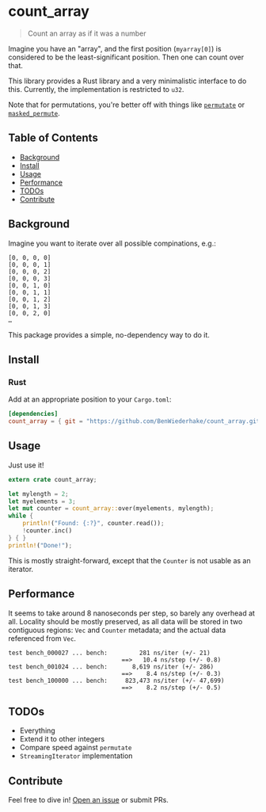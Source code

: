 # count_array

> Count an array as if it was a number

Imagine you have an "array", and the first position (`myarray[0]`)
is considered to be the least-significant position.
Then one can count over that.

This library provides a Rust library and a very minimalistic interface to do this.
Currently, the implementation is restricted to `u32`.

Note that for permutations, you're better off with things
like [`permutate`](https://crates.io/crates/permutate)
or [`masked_permute`](https://github.com/BenWiederhake/masked_permute).

## Table of Contents

- [Background](#background)
- [Install](#install)
- [Usage](#usage)
- [Performance](#performance)
- [TODOs](#todos)
- [Contribute](#contribute)

## Background

Imagine you want to iterate over all possible compinations, e.g.:

```
[0, 0, 0, 0]
[0, 0, 0, 1]
[0, 0, 0, 2]
[0, 0, 0, 3]
[0, 0, 1, 0]
[0, 0, 1, 1]
[0, 0, 1, 2]
[0, 0, 1, 3]
[0, 0, 2, 0]
…
```

This package provides a simple, no-dependency way to do it.

## Install

### Rust

Add at an appropriate position to your `Cargo.toml`:

```TOML
[dependencies]
count_array = { git = "https://github.com/BenWiederhake/count_array.git" }
```

<!-- FIXME: Test this. -->

## Usage

Just use it!

```Rust
extern crate count_array;

let mylength = 2;
let myelements = 3;
let mut counter = count_array::over(myelements, mylength);
while {
    println!("Found: {:?}", counter.read());
    !counter.inc()
} { }
println!("Done!");
```

This is mostly straight-forward, except that the `Counter` is not usable as an iterator.

## Performance

It seems to take around 8 nanoseconds per step, so barely any overhead at all.
Locality should be mostly preserved, as all data will be stored in two contiguous regions:
`Vec` and `Counter` metadata; and the actual data referenced from `Vec`.

```
test bench_000027 ... bench:         281 ns/iter (+/- 21)
                                ==>   10.4 ns/step (+/- 0.8)
test bench_001024 ... bench:       8,619 ns/iter (+/- 286)
                                ==>    8.4 ns/step (+/- 0.3)
test bench_100000 ... bench:     823,473 ns/iter (+/- 47,699)
                                ==>    8.2 ns/step (+/- 0.5)
```

## TODOs

- Everything
- Extend it to other integers
- Compare speed against `permutate`
- `StreamingIterator` implementation

## Contribute

Feel free to dive in! [Open an issue](https://github.com/BenWiederhake/mlmlpp/issues/new) or submit PRs.
